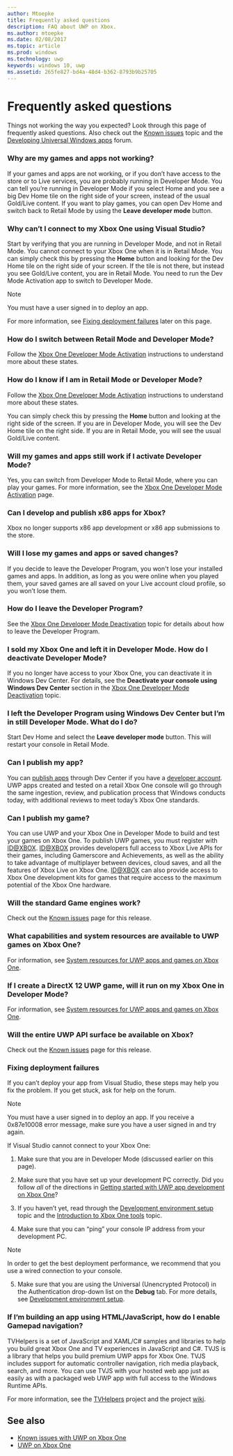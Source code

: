 ---author: Mtoepke
title: Frequently asked questions
description: FAQ about UWP on Xbox.
ms.author: mtoepke
ms.date: 02/08/2017
ms.topic: article
ms.prod: windows
ms.technology: uwp
keywords: windows 10, uwp
ms.assetid: 265fe827-bd4a-48d4-b362-8793b9b25705
---# Frequently asked questionsThings not working the way you expected? Look through this page of frequently asked questions. Also check out the [Known issues](known-issues.md) topic and the [Developing Universal Windows apps](https://go.microsoft.com/fwlink/?linkid=839446) forum. ### Why are my games and apps not working?If your games and apps are not working, or if you don’t have access to the store or to Live services, you are probably running in Developer Mode. You can tell you’re running in Developer Mode if you select Home and you see a big Dev Home tile on the right side of your screen, instead of the usual Gold/Live content. If you want to play games, you can open Dev Home and switch back to Retail Mode by using the **Leave developer mode** button.### Why can’t I connect to my Xbox One using Visual Studio?Start by verifying that you are running in Developer Mode, and not in Retail Mode. You cannot connect to your Xbox One when it is in Retail Mode. You can simply check this by pressing the **Home** button and looking for the Dev Home tile on the right side of your screen. If the tile is not there, but instead you see Gold/Live content, you are in Retail Mode. You need to run the Dev Mode Activation app to switch to Developer Mode.> [!NOTE]> You must have a user signed in to deploy an app.For more information, see [Fixing deployment failures](#fixing-deployment-failures) later on this page.### How do I switch between Retail Mode and Developer Mode?Follow the [Xbox One Developer Mode Activation](devkit-activation.md) instructions to understand more about these states.### How do I know if I am in Retail Mode or Developer Mode?Follow the [Xbox One Developer Mode Activation](devkit-activation.md) instructions to understand more about these states. You can simply check this by pressing the **Home** button and looking at the right side of the screen. If you are in Developer Mode, you will see the Dev Home tile on the right side. If you are in Retail Mode, you will see the usual Gold/Live content.### Will my games and apps still work if I activate Developer Mode?Yes, you can switch from Developer Mode to Retail Mode, where you can play your games. For more information, see the [Xbox One Developer Mode Activation](devkit-activation.md) page. ### Can I develop and publish x86 apps for Xbox?Xbox no longer supports x86 app development or x86 app submissions to the store. ### Will I lose my games and apps or saved changes?If you decide to leave the Developer Program, you won't lose your installed games and apps. In addition, as long as you were online when you played them, your saved games are all saved on your Live account cloud profile, so you won’t lose them.### How do I leave the Developer Program?See the [Xbox One Developer Mode Deactivation](devkit-deactivation.md) topic for details about how to leave the Developer Program.### I sold my Xbox One and left it in Developer Mode. How do I deactivate Developer Mode?If you no longer have access to your Xbox One, you can deactivate it in Windows Dev Center. For details, see the **Deactivate your console using Windows Dev Center** section in the [Xbox One Developer Mode Deactivation](devkit-deactivation.md#deactivate-your-console-using-windows-dev-center) topic. ### I left the Developer Program using Windows Dev Center but I’m in still Developer Mode. What do I do?Start Dev Home and select the **Leave developer mode** button. This will restart your console in Retail Mode. ### Can I publish my app?You can [publish apps](../publish/index.md) through Dev Center if you have a [developer account](https://developer.microsoft.com/store/register). UWP apps created and tested on a retail Xbox One console will go through the same ingestion, review, and publication process that Windows conducts today, with additional reviews to meet today’s Xbox One standards.### Can I publish my game?You can use UWP and your Xbox One in Developer Mode to build and test your games on Xbox One. To publish UWP games, you must register with [ID@XBOX](http://www.xbox.com/Developers/id). [ID@XBOX](http://www.xbox.com/Developers/id) provides developers full access to Xbox Live APIs for their games, including Gamerscore and Achievements, as well as the ability to take advantage of multiplayer between devices, cloud saves, and all the features of Xbox Live on Xbox One. [ID@XBOX](http://www.xbox.com/Developers/id) can also provide access to Xbox One development kits for games that require access to the maximum potential of the Xbox One hardware.### Will the standard Game engines work?Check out the [Known issues](known-issues.md) page for this release.### What capabilities and system resources are available to UWP games on Xbox One? For information, see [System resources for UWP apps and games on Xbox One](system-resource-allocation.md).### If I create a DirectX 12 UWP game, will it run on my Xbox One in Developer Mode?For information, see [System resources for UWP apps and games on Xbox One](system-resource-allocation.md).### Will the entire UWP API surface be available on Xbox?Check out the [Known issues](known-issues.md) page for this release.### Fixing deployment failuresIf you can’t deploy your app from Visual Studio, these steps may help you fix the problem. If you get stuck, ask for help on the forum.> [!NOTE]> You must have a user signed in to deploy an app. If you receive a 0x87e10008 error message, make sure you have a user signed in and try again.If Visual Studio cannot connect to your Xbox One:1. Make sure that you are in Developer Mode (discussed earlier on this page).2. Make sure that you have set up your development PC correctly. Did you follow *all* of the directions in [Getting started with UWP app development on Xbox One](getting-started.md)? 3. If you haven’t yet, read through the [Development environment setup](development-environment-setup.md) topic and the [Introduction to Xbox One tools](introduction-to-xbox-tools.md) topic.4. Make sure that you can “ping” your console IP address from your development PC.  > [!NOTE]  > In order to get the best deployment performance, we recommend that you use a wired connection to your console.5. Make sure that you are using the Universal (Unencrypted Protocol) in the Authentication drop-down list on the **Debug** tab. For more details, see [Development environment setup](development-environment-setup.md).<!--6. Make sure you are not hitting a PIN pairing issue; see "Visual Studio/Xbox PIN pairing failures" in the [Known Issues](known-issues.md) topic.--><!--If Visual Studio can connect, but deployment is failing (for example you get this error message: "DEP0700 : Registration of the app failed.(0x80073cf9)"):1. Make sure that your app is not installed by uninstalling it from the Collections app in the Xbox One shell. > **Note**&nbsp;&nbsp;Uninstalling your app from Windows Device Portal (WDP) will not resolve the issue.2. If your issues persist, uninstall your app or game in the Collections app, leave Developer Mode, restart to Retail Mode, and then switch back to Developer Mode. This will clear Dev Storage.3. If your issues persist, follow the steps above and then use **Reset and keep my games & apps** to delete any stored state on your Xbox One. Go to Settings > System > Console info & updates > Reset console, and select the **Reset and keep my games & apps** button.> **Caution**&nbsp;&nbsp;Doing this will delete all saved settings on your Xbox One including wireless settings, user accounts and any game progress that has not been saved to cloud storage.> **Caution**&nbsp;&nbsp;DO NOT select the **Reset and remove everything** button.This will delete all of your games, apps, settings and content and deactivate Developer Mode.-->### If I’m building an app using HTML/JavaScript, how do I enable Gamepad navigation?TVHelpers is a set of JavaScript and XAML/C# samples and libraries to help you build great Xbox One and TV experiences in JavaScript and C#. TVJS is a library that helps you build premium UWP apps for Xbox One. TVJS includes support for automatic controller navigation, rich media playback, search, and more. You can use TVJS with your hosted web app just as easily as with a packaged web UWP app with full access to the Windows Runtime APIs.For more information, see the [TVHelpers](https://github.com/Microsoft/TVHelpers) project and the project [wiki](https://github.com/Microsoft/TVHelpers/wiki).## See also- [Known issues with UWP on Xbox One](known-issues.md)- [UWP on Xbox One](index.md)